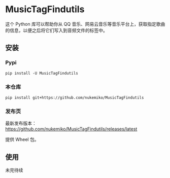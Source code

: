 # MusicTagFindutils

这个 Python 库可以帮助你从 QQ 音乐、网易云音乐等音乐平台上，获取指定歌曲的信息，以便之后将它们写入到音频文件的标签中。

## 安装

### Pypi

`pip install -U MusicTagFindutils`

### 本仓库

`pip install git+https://github.com/nukemiko/MusicTagFindutils`

### 发布页

最新发布版本：https://github.com/nukemiko/MusicTagFindutils/releases/latest

提供 Wheel 包。

## 使用

未完待续
